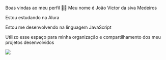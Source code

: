 Boas vindas ao meu perfil 💙💙
Meu nome é João Victor da siva Medeiros

Estou estudando na Alura

Estou me desenvolvendo na linguagem JavaScript

Utilizo esse espaço para minha organização e compartilhamento dos meu projetos desenvolvidos


![](https://media.tenor.com/838dgSZdoWcAAAAi/technologist-joypixels.gif)
